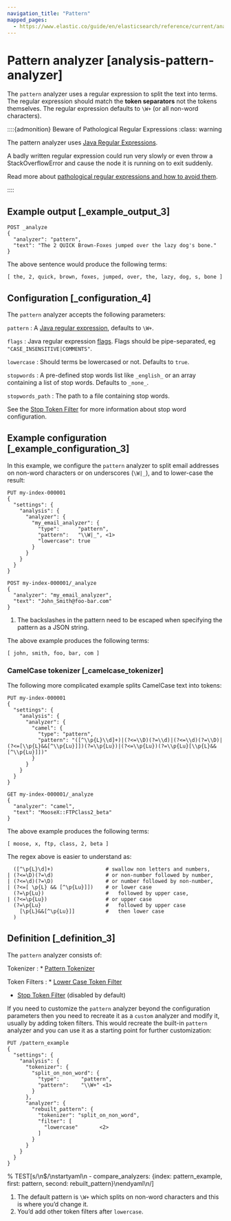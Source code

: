 ```yaml
---
navigation_title: "Pattern"
mapped_pages:
  - https://www.elastic.co/guide/en/elasticsearch/reference/current/analysis-pattern-analyzer.html
---
```


# Pattern analyzer [analysis-pattern-analyzer]


The `pattern` analyzer uses a regular expression to split the text into terms. The regular expression should match the **token separators**  not the tokens themselves. The regular expression defaults to `\W+` (or all non-word characters).

::::{admonition} Beware of Pathological Regular Expressions
:class: warning

The pattern analyzer uses [Java Regular Expressions](https://docs.oracle.com/javase/8/docs/api/java/util/regex/Pattern.md).

A badly written regular expression could run very slowly or even throw a StackOverflowError and cause the node it is running on to exit suddenly.

Read more about [pathological regular expressions and how to avoid them](https://www.regular-expressions.info/catastrophic.html).

::::



## Example output [_example_output_3]

```console
POST _analyze
{
  "analyzer": "pattern",
  "text": "The 2 QUICK Brown-Foxes jumped over the lazy dog's bone."
}
```

The above sentence would produce the following terms:

```text
[ the, 2, quick, brown, foxes, jumped, over, the, lazy, dog, s, bone ]
```


## Configuration [_configuration_4]

The `pattern` analyzer accepts the following parameters:

`pattern`
:   A [Java regular expression](https://docs.oracle.com/javase/8/docs/api/java/util/regex/Pattern.md), defaults to `\W+`.

`flags`
:   Java regular expression [flags](https://docs.oracle.com/javase/8/docs/api/java/util/regex/Pattern.md#field.summary). Flags should be pipe-separated, eg `"CASE_INSENSITIVE|COMMENTS"`.

`lowercase`
:   Should terms be lowercased or not. Defaults to `true`.

`stopwords`
:   A pre-defined stop words list like `_english_` or an array containing a list of stop words. Defaults to `_none_`.

`stopwords_path`
:   The path to a file containing stop words.

See the [Stop Token Filter](/reference/text-analysis/analysis-stop-tokenfilter.md) for more information about stop word configuration.


## Example configuration [_example_configuration_3]

In this example, we configure the `pattern` analyzer to split email addresses on non-word characters or on underscores (`\W|_`), and to lower-case the result:

```console
PUT my-index-000001
{
  "settings": {
    "analysis": {
      "analyzer": {
        "my_email_analyzer": {
          "type":      "pattern",
          "pattern":   "\\W|_", <1>
          "lowercase": true
        }
      }
    }
  }
}

POST my-index-000001/_analyze
{
  "analyzer": "my_email_analyzer",
  "text": "John_Smith@foo-bar.com"
}
```

1. The backslashes in the pattern need to be escaped when specifying the pattern as a JSON string.


The above example produces the following terms:

```text
[ john, smith, foo, bar, com ]
```


### CamelCase tokenizer [_camelcase_tokenizer]

The following more complicated example splits CamelCase text into tokens:

```console
PUT my-index-000001
{
  "settings": {
    "analysis": {
      "analyzer": {
        "camel": {
          "type": "pattern",
          "pattern": "([^\\p{L}\\d]+)|(?<=\\D)(?=\\d)|(?<=\\d)(?=\\D)|(?<=[\\p{L}&&[^\\p{Lu}]])(?=\\p{Lu})|(?<=\\p{Lu})(?=\\p{Lu}[\\p{L}&&[^\\p{Lu}]])"
        }
      }
    }
  }
}

GET my-index-000001/_analyze
{
  "analyzer": "camel",
  "text": "MooseX::FTPClass2_beta"
}
```

The above example produces the following terms:

```text
[ moose, x, ftp, class, 2, beta ]
```

The regex above is easier to understand as:

```text
  ([^\p{L}\d]+)                 # swallow non letters and numbers,
| (?<=\D)(?=\d)                 # or non-number followed by number,
| (?<=\d)(?=\D)                 # or number followed by non-number,
| (?<=[ \p{L} && [^\p{Lu}]])    # or lower case
  (?=\p{Lu})                    #   followed by upper case,
| (?<=\p{Lu})                   # or upper case
  (?=\p{Lu}                     #   followed by upper case
    [\p{L}&&[^\p{Lu}]]          #   then lower case
  )
```


## Definition [_definition_3]

The `pattern` analyzer consists of:

Tokenizer
:   * [Pattern Tokenizer](/reference/text-analysis/analysis-pattern-tokenizer.md)


Token Filters
:   * [Lower Case Token Filter](/reference/text-analysis/analysis-lowercase-tokenfilter.md)
* [Stop Token Filter](/reference/text-analysis/analysis-stop-tokenfilter.md) (disabled by default)


If you need to customize the `pattern` analyzer beyond the configuration parameters then you need to recreate it as a `custom` analyzer and modify it, usually by adding token filters. This would recreate the built-in `pattern` analyzer and you can use it as a starting point for further customization:

```console
PUT /pattern_example
{
  "settings": {
    "analysis": {
      "tokenizer": {
        "split_on_non_word": {
          "type":       "pattern",
          "pattern":    "\\W+" <1>
        }
      },
      "analyzer": {
        "rebuilt_pattern": {
          "tokenizer": "split_on_non_word",
          "filter": [
            "lowercase"       <2>
          ]
        }
      }
    }
  }
}
```
%  TEST[s/\n$/\nstartyaml\n  - compare_analyzers: {index: pattern_example, first: pattern, second: rebuilt_pattern}\nendyaml\n/]

1. The default pattern is `\W+` which splits on non-word characters and this is where you’d change it.
2. You’d add other token filters after `lowercase`.


